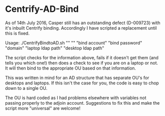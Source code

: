 # Centrify-AD-Bind

As of 14th July 2016, Casper still has an outstanding defect (D-009723) with it's inbuilt Centrify binding. Accordingly I have scripted a replacement until this is fixed.

Usage: ./CentrifyBindtoAD.sh "" "" "bind account" "bind password" "domain" "laptop ldap path" "desktop ldap path"

The script checks for the information above, fails if it doesn't get them (and tells you which one!) then does a check to see if you are on a laptop or not. It will then bind to the appropriate OU based on that information.

This was written in mind for an AD structure that has separate OU's for desktops and laptops. If this isn't the case for you, the code is easy to chop down to a single OU.

The OU is hard coded as I had problems elsewhere with variables not passing properly to the adjoin account. Suggestions to fix this and make the script more "universal" are welcome!
